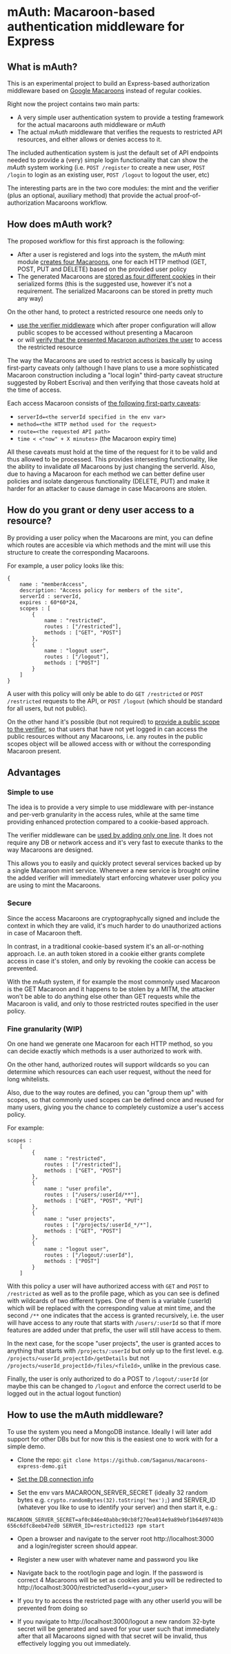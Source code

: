 # mAuth: Macaroon-based authentication middleware for Express

## What is mAuth?

This is an experimental project to build an Express-based authorization middleware based on [Google Macaroons](https://research.google.com/pubs/pub41892.html) instead of regular cookies.

Right now the project contains two main parts: 
   * A very simple user authentication system to provide a testing framework for the actual macaroons auth middleware or *mAuth*
   * The actual *mAuth* middleware that verifies the requests to restricted API resources, and either allows or denies access to it.

The included authentication system is just the default set of API endpoints needed to provide a (very) simple login functionality that can show the *mAuth* system working (i.e. `POST /register` to create a new user, `POST /login` to login as an existing user, `POST /logout` to logout the user, etc)

The interesting parts are in the two core modules: the mint and the verifier (plus an optional, auxiliary method) that provide the actual proof-of-authorization Macaroons workflow.

## How does mAuth work?

The proposed workflow for this first approach is the following:

   * After a user is registered and logs into the system, the *mAuth* mint module [creates four Macaroons](https://github.com/Saganus/macaroons-express-demo/blob/master/routes/index.js#L125-L127), one for each HTTP method (GET, POST, PUT and DELETE) based on the provided user policy
   * The generated Macaroons are [stored as four different cookies](https://github.com/Saganus/macaroons-express-demo/blob/master/routes/index.js#L68-L74) in their serialized forms (this is the suggested use, however it's not a requirement. The serialized Macaroons can be stored in pretty much any way)

On the other hand, to protect a restricted resource one needs only to 
   * [use the verifier middleware](https://github.com/Saganus/macaroons-express-demo/blob/master/routes/index.js#L34) which after proper configuration will allow public scopes to be accessed without presenting a Macaroon 
   * or will [verify that the presented Macaroon authorizes the user](https://github.com/Saganus/macaroons-express-demo/blob/master/middleware/verify_macaroons.js#L50-L93) to access the restricted resource
   
The way the Macaroons are used to restrict access is basically by using first-party caveats only (although I have plans to use a more sophisticated Macaroon construction including a "local login" third-party caveat structure suggested by Robert Escriva) and then verifying that those caveats hold at the time of access. 

Each access Macaroon consists of [the following first-party caveats](https://github.com/Saganus/macaroons-express-demo/blob/master/middleware/verify_macaroons.js#L58-L63):

   * `serverId=<the serverId specified in the env var>`
   * `method=<the HTTP method used for the request>`
   * `route=<the requested API path>`
   * `time < <"now" + X minutes>` (the Macaroon expiry time)

All these caveats must hold at the time of the request for it to be valid and thus allowed to be processed. This provides intersesting functionality, like the ability to invalidate *all* Macaroons by just changing the serverId. Also, due to having a Macaroon for each method we can better define user policies and isolate dangerous functionality (DELETE, PUT) and make it harder for an attacker to cause damage in case Macaroons are stolen. 

## How do you grant or deny user access to a resource?

By providing a user policy when the Macaroons are mint, you can define which routes are accesible via which methods and the mint will use this structure to create the corresponding Macaroons.

For example, a user policy looks like this:

    {
        name : "memberAccess",
        description: "Access policy for members of the site",
        serverId : serverId,
        expires : 60*60*24,
        scopes : [
            {
                name : "restricted",
                routes : ["/restricted"],
                methods : ["GET", "POST"]
            },
            {
                name : "logout user",
                routes : ["/logout"],
                methods : ["POST"]
            }
        ]
    }

A user with this policy will only be able to do `GET /restricted` or `POST /restricted` requests to the API, or `POST /logout` (which should be standard for all users, but not public).

On the other hand it's possible (but not required) to [provide a public scope to the verifier](https://github.com/Saganus/macaroons-express-demo/blob/master/routes/index.js#L28-L34), so that users that have not yet logged in can access the public resources without any Macaroons, i.e. any routes in the public scopes object will be allowed access with or without the corresponding Macaroon present.

## Advantages

### Simple to use
   
The idea is to provide a very simple to use middleware with per-instance and per-verb granularity in the access rules, while at the same time providing enhanced protection compared to a cookie-based approach. 

The verifier middleware can be [used by adding only one line](https://github.com/Saganus/macaroons-express-demo/blob/master/routes/index.js#L34). It does not require any DB or network access and it's very fast to execute thanks to the way Macaroons are designed. 

This allows you to easily and quickly protect several services backed up by a single Macaroon mint service. Whenever a new service is brought online the added verifier will immediately start enforcing whatever user policy you are using to mint the Macaroons.

### Secure

Since the access Macaroons are cryptographycally signed and include the context in which they are valid, it's much harder to do unauthorized actions in case of Macaroon theft. 

In contrast, in a traditional cookie-based system it's an all-or-nothing approach. I.e. an auth token stored in a cookie either grants complete access in case it's stolen, and only by revoking the cookie can access be prevented.

With the *mAuth* system, if for example the most commonly used Macaroon is the GET Macaroon and it happens to be stolen by a MITM, the attacker won't be able to do anything else other than GET requests while the Macaroon is valid, and only to those restricted routes specified in the user policy.

### Fine granularity (WIP)

On one hand we generate one Macaroon for each HTTP method, so you can decide exactly which methods is a user authorized to work with.

On the other hand, authorized routes will support wildcards so you can determine which resources can each user request, without the need for long whitelists.

Also, due to the way routes are defined, you can "group them up" with scopes, so that commonly used scopes can be defined once and reused for many users, giving you the chance to completely customize a user's access policy.

For example:

    scopes : 
        [
            {
                name : "restricted",
                routes : ["/restricted"],
                methods : ["GET", "POST"]
            },
            {
                name : "user profile",
                routes : ["/users/:userId/**"],
                methods : ["GET", "POST", "PUT"]
            },
            {
                name : "user projects",
                routes : ["/projects/:userId_*/*"],
                methods : ["GET", "POST"]
            },
            {
                name : "logout user",
                routes : ["/logout/:userId"],
                methods : ["POST"]
            } 
        ]
        
With this policy a user will have authorized access with `GET` and `POST` to `/restricted` as well as to the profile page, which as you can see is defined with wildcards of two different types. One of them is a variable (:userId) which will be replaced with the corresponding value at mint time, and the second `/**` one indicates that the access is granted recursively, i.e. the user will have access to any route that starts with `/users/:userId` so that if more features are added under that prefix, the user will still have access to them.

In the next case, for the scope "user projects", the user is granted acces to anything that starts with `/projects/:userId` but only up to the first level. e.g. `/projects/<userId_projectId>/getDetails` but not `/projects/<userId_projectId>/files/<fileId>`, unlike in the previous case.

Finally, the user is only authorized to do a POST to `/logout/:userId` (or maybe this can be changed to `/logout` and enforce the correct userId to be logged out in the actual logout function)

## How to use the mAuth middleware?

To use the system you need a MongoDB instance. Ideally I will later add support for other DBs but for now this is the easiest one to work with for a simple demo. 

   * Clone the repo: `git clone https://github.com/Saganus/macaroons-express-demo.git`
   
   * [Set the DB connection info](https://github.com/Saganus/macaroons-express-demo/blob/master/app.js#L22)
   
   * Set the env vars MACAROON_SERVER_SECRET (ideally 32 random bytes e.g. `crypto.randomBytes(32).toString('hex');`) and SERVER_ID (whatever you like to use to identify your server) and then start it, e.g.:
   
   `MACAROON_SERVER_SECRET=af0c846e40abbc90cb8f270ea014e9a89ebf1b64d97403b656c6dfc8eeb47ed0 SERVER_ID=restricted123 npm start`
   
   * Open a browser and navigate to the server root http://localhost:3000 and a login/register screen should appear.
   
   * Register a new user with whatever name and password you like
   
   * Navigate back to the root/login page and login. If the password is correct 4 Macaroons will be set as cookies and you will be redirected to http://localhost:3000/restricted?userId=<your_user>
   
   * If you try to access the restricted page with any other userId you will be prevented from doing so
   
   * If you navigate to http://localhost:3000/logout a new random 32-byte secret will be generated and saved for your user such that immediately after that all Macaroons signed with that secret will be invalid, thus effectively logging you out immediately.
   
  

   
   











